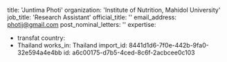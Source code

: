 title: 'Juntima Photi'
organization: 'Institute of Nutrition, Mahidol University'
job_title: 'Research Assistant'
official_title: ''
email_address: photij@gmail.com
post_nominal_letters: ''
expertise:
  - transfat
country:
  - Thailand
works_in: Thailand
import_id: 8441d1d6-7f0e-442b-9fa0-32e594a4e4bb
id: a6c00175-d7b5-4ced-8c6f-2acbcee0c103
